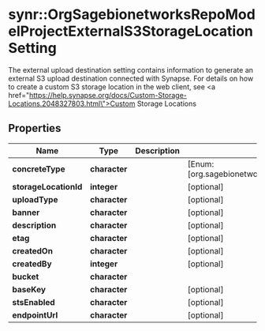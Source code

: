 # synr::OrgSagebionetworksRepoModelProjectExternalS3StorageLocationSetting

The external upload destination setting contains information to generate an external S3 upload destination connected with Synapse. For details on how to create a custom S3 storage location in the web client, see <a href=\"https://help.synapse.org/docs/Custom-Storage-Locations.2048327803.html\">Custom Storage Locations</a>

## Properties
Name | Type | Description | Notes
------------ | ------------- | ------------- | -------------
**concreteType** | **character** |  | [Enum: [org.sagebionetworks.repo.model.project.ExternalS3StorageLocationSetting]] 
**storageLocationId** | **integer** |  | [optional] 
**uploadType** | **character** |  | [optional] 
**banner** | **character** |  | [optional] 
**description** | **character** |  | [optional] 
**etag** | **character** |  | [optional] 
**createdOn** | **character** |  | [optional] 
**createdBy** | **integer** |  | [optional] 
**bucket** | **character** |  | 
**baseKey** | **character** |  | [optional] 
**stsEnabled** | **character** |  | [optional] 
**endpointUrl** | **character** |  | [optional] 



